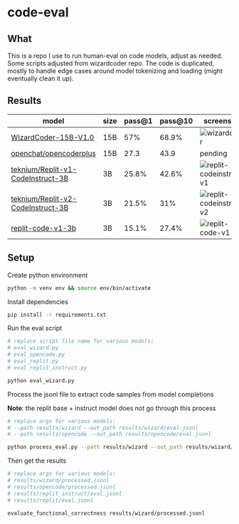 # code-eval

## What

This is a repo I use to run human-eval on code models, adjust as needed. Some scripts adjusted from wizardcoder repo. The code is duplicated, mostly to handle edge cases around model tokenizing and loading (might eventually clean it up).

## Results
 
| model                                                                                         | size | pass@1 | pass@10 | screenshot                                                                                                         |
| --------------------------------------------------------------------------------------------- | ---- | ------ | ------- | ------------------------------------------------------------------------------------------------------------------ |
| [WizardCoder-15B-V1.0](https://huggingface.co/WizardLM/WizardCoder-15B-V1.0)                  | 15B  | 57%    | 68.9%   | ![wizardcoder](https://github.com/abacaj/code-eval/assets/7272343/0b941ff8-b474-4236-bbc0-89d925bbd34e)            |
| [openchat/opencoderplus](https://huggingface.co/openchat/opencoderplus)                       | 15B  | 27.3   | 43.9    | pending                                                                                                            |
| [teknium/Replit-v1-CodeInstruct-3B](https://huggingface.co/teknium/Replit-v1-CodeInstruct-3B) | 3B   | 25.8%  | 42.6%   | ![replit-codeinstruct-v1](https://github.com/abacaj/code-eval/assets/7272343/4fca98d8-2c22-43ce-9639-e998ecb4fedc) |
| [teknium/Replit-v2-CodeInstruct-3B](https://huggingface.co/teknium/Replit-v2-CodeInstruct-3B) | 3B   | 21.5%  | 31%     | ![replit-codeinstruct-v2](https://github.com/abacaj/code-eval/assets/7272343/655aaa1d-0715-4fcd-b9ba-a22b5fddb215) |
| [replit-code-v1-3b](https://huggingface.co/replit/replit-code-v1-3b)                          | 3B   | 15.1%  | 27.4%   | ![replit-code-v1](https://github.com/abacaj/code-eval/assets/7272343/53375b9e-9054-4e8d-936a-1b1e7d13c291)         |


## Setup

Create python environment

```sh
python -m venv env && source env/bin/activate
```

Install dependencies

```sh
pip install -r requirements.txt
```

Run the eval script

```sh
# replace script file name for various models:
# eval_wizard.py
# eval_opencode.py
# eval_replit.py
# eval_replit_instruct.py

python eval_wizard.py
```

Process the jsonl file to extract code samples from model completions

**Note**: the replit base + instruct model does not go through this process

```sh
# replace args for various models:
# --path results/wizard --out_path results/wizard/eval.jsonl
# --path results/opencode --out_path results/opencode/eval.jsonl

python process_eval.py --path results/wizard --out_path results/wizard/processed.jsonl --add_prompt
```

Then get the results

```sh
# replace args for various models:
# results/wizard/processed.jsonl
# results/opencode/processed.jsonl
# results/replit_instruct/eval.jsonl
# results/replit/eval.jsonl

evaluate_functional_correctness results/wizard/processed.jsonl
```
